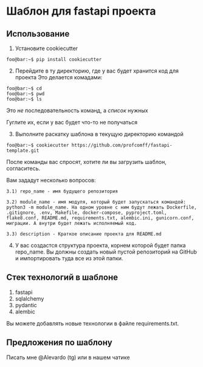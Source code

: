 # Шаблон для fastapi проекта

## Использование
1) Установите cookiecutter 
```console
foo@bar:~$ pip install cookiecutter
```

2) Перейдите в ту директорию, где у вас будет хранится код для проекта
Это делается комадами:
```console
foo@bar:~$ cd
foo@bar:~$ pwd
foo@bar:~$ ls
```
Это _не_ последовательность команд, а _список_ нужных

Гуглите их, если у вас будет что-то не получаться

3) Выполните раскатку шаблона в текущую директорию командой
```console
foo@bar:~$ cookiecutter https://github.com/profcomff/fastapi-template.git
```

После команды вас спросят, хотите ли вы загрузить шаблон, согласитесь.

Вам зададут несколько вопросов:

    3.1) repo_name - имя будущего репозитория

    3.2) module_name - имя модуля, который будет запускаться командой: python3 -m module_name. На одном уровне с ним будут лежать Dockerfile, .gitignore, .env, Makefile, docker-compose, pyproject.toml, flake8.conf, README.md, requirements.txt, alembic.ini, gunicorn.conf, миграции. А внутри будет лежать исполняемый код.

    3.3) description - Краткое описание проекта для README.md

4) У вас создастся структура проекта, корнем которой будет папка repo_name. Вы должны создать новый пустой репозиторий на GitHub и импортировать туда все из этой папки.

## Стек технологий в шаблоне

1) fastapi
2) sqlalchemy
3) pydantic
4) alembic

Вы можете добавлять новые технологии в файле requirements.txt.

## Предложения по шаблону

Писать мне @Alevardo (tg) или в нашем чатике
